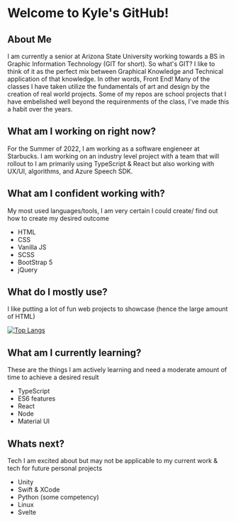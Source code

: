 # Welcome to Kyle's GitHub!

<!--
**kylecarmichael/kylecarmichael** is a ✨ _special_ ✨ repository because its `README.md` (this file) appears on your GitHub profile.

Here are some ideas to get you started:

- 🔭 I’m currently working on ...
- 🌱 I’m currently learning ...
- 👯 I’m looking to collaborate on ...
- 🤔 I’m looking for help with ...
- 💬 Ask me about ...
- 📫 How to reach me: ...
- 😄 Pronouns: ...
- ⚡ Fun fact: ...
-->

## About Me

I am currently a senior at Arizona State University working towards a BS in Graphic Information Technology (GIT for short).
So what's GIT? I like to think of it as the perfect mix between Graphical Knowledge and Technical application of that knowledge. In other words, Front End!
Many of the classes I have taken utilize the fundamentals of art and design by the creation of real world projects.
Some of my repos are school projects that I have embelished well beyond the requirenments of the class, I've made this a habit over the years.

## What am I working on right now?

For the Summer of 2022, I am working as a software engieneer at Starbucks. I am working on an industry level project with a team that will rollout to
I am primarily using TypeScript & React but also working with UX/UI, algorithms, and Azure Speech SDK.

## What am I confident working with?

My most used languages/tools, I am very certain I could create/ find out how to create my desired outcome

- HTML
- CSS
- Vanilla JS
- SCSS
- BootStrap 5
- jQuery

## What do I mostly use?

I like putting a lot of fun web projects to showcase (hence the large amount of HTML)

[![Top Langs](https://github-readme-stats.vercel.app/api/top-langs/?username=kylecarmichael)](https://github.com/kylecarmichael/github-readme-stats)


## What am I currently learning?

These are the things I am actively learning and need a moderate amount of time to achieve a desired result 

- TypeScript
- ES6 features
- React
- Node
- Material UI

## Whats next?

Tech I am excited about but may not be applicable to my current work & tech for future personal projects

- Unity 
- Swift & XCode
- Python (some competency)
- Linux 
- Svelte
